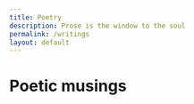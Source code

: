 ```yaml
---
title: Poetry
description: Prose is the window to the soul
permalink: /writings
layout: default
---
```


# Poetic musings
